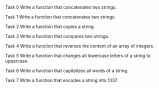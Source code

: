 Task 0
Write a function that concatenates two strings.

Task 1
Write a function that concatenates two strings.

Task 2
Write a function that copies a string.

Task 3
Write a function that compares two strings.

Task 4
Write a function that reverses the content of an array of integers.

Task 5
Write a function that changes all lowercase letters of a string to uppercase.

Task 6
Write a function that capitalizes all words of a string.

Task 7
Write a function that encodes a string into 1337.
